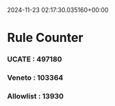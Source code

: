 2024-11-23 02:17:30.035160+00:00
# Rule Counter 
 ### UCATE : 497180

 ### Veneto : 103364

 ### Allowlist : 13930